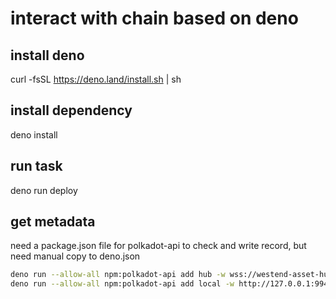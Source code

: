 # interact with chain based on deno

## install deno

curl -fsSL https://deno.land/install.sh | sh

## install dependency

deno install

## run task

deno run deploy

## get metadata

need a package.json file for polkadot-api to check and write record, but need
manual copy to deno.json

```bash
deno run --allow-all npm:polkadot-api add hub -w wss://westend-asset-hub-rpc.polkadot.io
deno run --allow-all npm:polkadot-api add local -w http://127.0.0.1:9944
```
